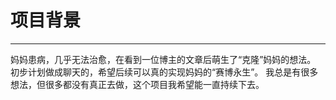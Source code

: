 # 项目背景

---

妈妈患病，几乎无法治愈，在看到一位博主的文章后萌生了“克隆”妈妈的想法。
初步计划做成聊天的，希望后续可以真的实现妈妈的“赛博永生”。
我总是有很多想法，但很多都没有真正去做，这个项目我希望能一直持续下去。
